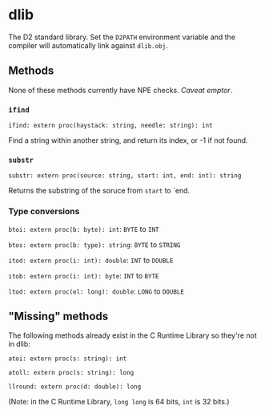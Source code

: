 # dlib

The D2 standard library. Set the `D2PATH` environment variable and the 
compiler will automatically link against `dlib.obj`.

## Methods

None of these methods currently have NPE checks. _Caveat emptor_.

### `ifind`

`ifind: extern proc(haystack: string, needle: string): int`

Find a string within another string, and return its index, or -1 if not found.

### `substr`

`substr: extern proc(source: string, start: int, end: int): string`

Returns the substring of the soruce from `start` to `end.

### Type conversions

`btoi: extern proc(b: byte): int`: `BYTE` to `INT`

`btos: extern proc(b: type): string`: `BYTE` to `STRING`

`itod: extern proc(i: int): double`: `INT` to `DOUBLE`

`itob: extern proc(i: int): byte`: `INT` to `BYTE`

`ltod: extern proc(el: long): double`: `LONG` to `DOUBLE`


## "Missing" methods

The following methods already exist in the C Runtime Library so they're
not in dlib:

`atoi: extern proc(s: string): int`

`atoll: extern proc(s: string): long`

`llround: extern proc(d: double): long`

(Note: in the C Runtime Library, `long long` is 64 bits, `int` is 32 bits.)
